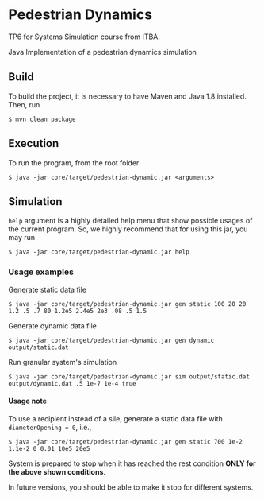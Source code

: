 # Pedestrian Dynamics
TP6 for Systems Simulation course from ITBA.

Java Implementation of a pedestrian dynamics simulation
## Build
To build the project, it is necessary to have Maven and Java 1.8 installed.
Then, run

    $ mvn clean package

## Execution
To run the program, from the root folder

    $ java -jar core/target/pedestrian-dynamic.jar <arguments>

## Simulation
`help` argument is a highly detailed help menu that show possible usages of the current program.
So, we highly recommend that for using this jar, you may run

    $ java -jar core/target/pedestrian-dynamic.jar help

### Usage examples

Generate static data file

    $ java -jar core/target/pedestrian-dynamic.jar gen static 100 20 20 1.2 .5 .7 80 1.2e5 2.4e5 2e3 .08 .5 1.5

Generate dynamic data file

    $ java -jar core/target/pedestrian-dynamic.jar gen dynamic output/static.dat

Run granular system's simulation

    $ java -jar core/target/pedestrian-dynamic.jar sim output/static.dat output/dynamic.dat .5 1e-7 1e-4 true

#### Usage note
To use a recipient instead of a sile, generate a static data file with `diameterOpening = 0`, i.e.,

    $ java -jar core/target/pedestrian-dynamic.jar gen static 700 1e-2 1.1e-2 0 0.01 10e5 20e5

System is prepared to stop when it has reached the rest condition **ONLY for the above shown conditions**.

In future versions, you should be able to make it stop for different systems.
